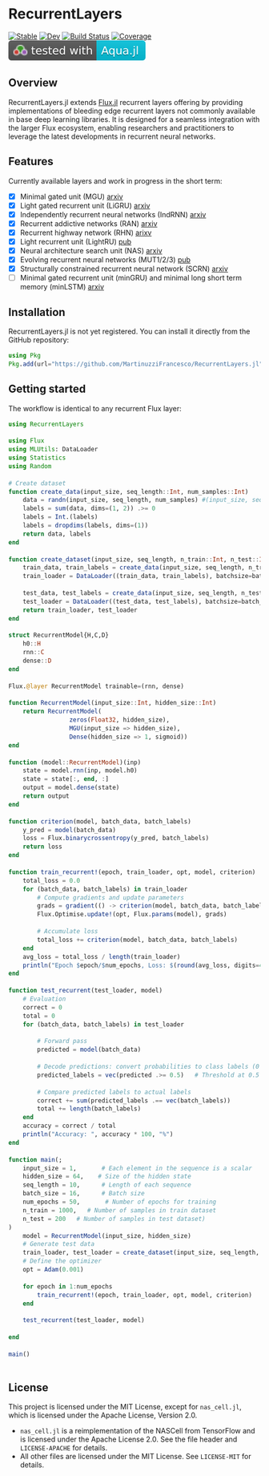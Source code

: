 # RecurrentLayers

[![Stable](https://img.shields.io/badge/docs-stable-blue.svg)](https://MartinuzziFrancesco.github.io/RecurrentLayers.jl/stable/)
[![Dev](https://img.shields.io/badge/docs-dev-blue.svg)](https://MartinuzziFrancesco.github.io/RecurrentLayers.jl/dev/)
[![Build Status](https://github.com/MartinuzziFrancesco/RecurrentLayers.jl/actions/workflows/CI.yml/badge.svg?branch=main)](https://github.com/MartinuzziFrancesco/RecurrentLayers.jl/actions/workflows/CI.yml?query=branch%3Amain)
[![Coverage](https://codecov.io/gh/MartinuzziFrancesco/RecurrentLayers.jl/branch/main/graph/badge.svg)](https://codecov.io/gh/MartinuzziFrancesco/RecurrentLayers.jl)
[![Aqua](https://raw.githubusercontent.com/JuliaTesting/Aqua.jl/master/badge.svg)](https://github.com/JuliaTesting/Aqua.jl)

## Overview
RecurrentLayers.jl extends [Flux.jl](https://github.com/FluxML/Flux.jl) recurrent layers offering by providing implementations of bleeding edge recurrent layers not commonly available in base deep learning libraries. It is designed for a seamless integration with the larger Flux ecosystem, enabling researchers and practitioners to leverage the latest developments in recurrent neural networks.

## Features

Currently available layers and work in progress in the short term:
 - [x] Minimal gated unit (MGU) [arxiv](https://arxiv.org/abs/1603.09420)
 - [x] Light gated recurrent unit (LiGRU) [arxiv](https://arxiv.org/abs/1803.10225)
 - [x] Independently recurrent neural networks (IndRNN) [arxiv](https://arxiv.org/abs/1803.04831)
 - [x] Recurrent addictive networks (RAN) [arxiv](https://arxiv.org/abs/1705.07393)
 - [x] Recurrent highway network (RHN) [arixv](https://arxiv.org/pdf/1607.03474)
 - [x] Light recurrent unit (LightRU) [pub](https://www.mdpi.com/2079-9292/13/16/3204)
 - [x] Neural architecture search unit (NAS) [arxiv](https://arxiv.org/abs/1611.01578)
 - [x] Evolving recurrent neural networks (MUT1/2/3) [pub](https://proceedings.mlr.press/v37/jozefowicz15.pdf)
 - [x] Structurally constrained recurrent neural network (SCRN) [arxiv](https://arxiv.org/pdf/1412.7753)
 - [ ] Minimal gated recurrent unit (minGRU) and minimal long short term memory (minLSTM) [arxiv](https://arxiv.org/abs/2410.01201)

## Installation

RecurrentLayers.jl is not yet registered. You can install it directly from the GitHub repository:
```julia
using Pkg
Pkg.add(url="https://github.com/MartinuzziFrancesco/RecurrentLayers.jl")
```

## Getting started

The workflow is identical to any recurrent Flux layer:

```julia
using RecurrentLayers

using Flux
using MLUtils: DataLoader
using Statistics
using Random

# Create dataset
function create_data(input_size, seq_length::Int, num_samples::Int)
    data = randn(input_size, seq_length, num_samples) #(input_size, seq_length, num_samples)
    labels = sum(data, dims=(1, 2)) .>= 0
    labels = Int.(labels)
    labels = dropdims(labels, dims=(1))
    return data, labels
end

function create_dataset(input_size, seq_length, n_train::Int, n_test::Int, batch_size)
    train_data, train_labels = create_data(input_size, seq_length, n_train)
    train_loader = DataLoader((train_data, train_labels), batchsize=batch_size, shuffle=true)

    test_data, test_labels = create_data(input_size, seq_length, n_test)
    test_loader = DataLoader((test_data, test_labels), batchsize=batch_size, shuffle=false)
    return train_loader, test_loader
end

struct RecurrentModel{H,C,D}
    h0::H
    rnn::C
    dense::D
end

Flux.@layer RecurrentModel trainable=(rnn, dense)

function RecurrentModel(input_size::Int, hidden_size::Int)
    return RecurrentModel(
                 zeros(Float32, hidden_size), 
                 MGU(input_size => hidden_size),
                 Dense(hidden_size => 1, sigmoid))
end

function (model::RecurrentModel)(inp)
    state = model.rnn(inp, model.h0)
    state = state[:, end, :]
    output = model.dense(state)
    return output
end

function criterion(model, batch_data, batch_labels)
    y_pred = model(batch_data)
    loss = Flux.binarycrossentropy(y_pred, batch_labels)
    return loss
end

function train_recurrent!(epoch, train_loader, opt, model, criterion)
    total_loss = 0.0
    for (batch_data, batch_labels) in train_loader
        # Compute gradients and update parameters
        grads = gradient(() -> criterion(model, batch_data, batch_labels), Flux.params(model))
        Flux.Optimise.update!(opt, Flux.params(model), grads)

        # Accumulate loss
        total_loss += criterion(model, batch_data, batch_labels)
    end
    avg_loss = total_loss / length(train_loader)
    println("Epoch $epoch/$num_epochs, Loss: $(round(avg_loss, digits=4))")
end

function test_recurrent(test_loader, model)
    # Evaluation
    correct = 0
    total = 0
    for (batch_data, batch_labels) in test_loader

        # Forward pass
        predicted = model(batch_data)

        # Decode predictions: convert probabilities to class labels (0 or 1)
        predicted_labels = vec(predicted .>= 0.5)   # Threshold at 0.5 for binary classification

        # Compare predicted labels to actual labels
        correct += sum(predicted_labels .== vec(batch_labels))
        total += length(batch_labels)
    end
    accuracy = correct / total
    println("Accuracy: ", accuracy * 100, "%")
end

function main(;
    input_size = 1,       # Each element in the sequence is a scalar
    hidden_size = 64,    # Size of the hidden state
    seq_length = 10,      # Length of each sequence
    batch_size = 16,      # Batch size
    num_epochs = 50,       # Number of epochs for training
    n_train = 1000,   # Number of samples in train dataset
    n_test = 200   # Number of samples in test dataset)
)
    model = RecurrentModel(input_size, hidden_size)
    # Generate test data
    train_loader, test_loader = create_dataset(input_size, seq_length, n_train, n_test, batch_size)
    # Define the optimizer
    opt = Adam(0.001)

    for epoch in 1:num_epochs
        train_recurrent!(epoch, train_loader, opt, model, criterion)
    end

    test_recurrent(test_loader, model)

end

main()



```
## License

This project is licensed under the MIT License, except for `nas_cell.jl`, which is licensed under the Apache License, Version 2.0.

- `nas_cell.jl` is a reimplementation of the NASCell from TensorFlow and is licensed under the Apache License 2.0. See the file header and `LICENSE-APACHE` for details.
- All other files are licensed under the MIT License. See `LICENSE-MIT` for details.
